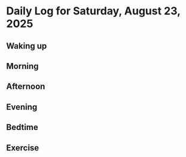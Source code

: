 # Daily Log for Saturday, August 23, 2025

## Waking up

## Morning

## Afternoon

## Evening

## Bedtime

## Exercise
